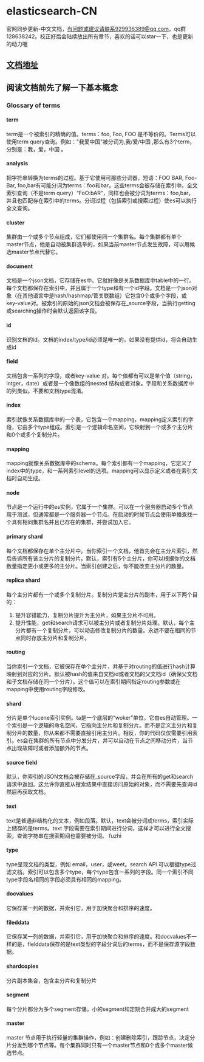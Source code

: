 # elasticsearch-CN
官网同步更新-中文文档，有问题或建议请联系929936389@qq.com，qq群128638242。校正好后会陆续放出所有章节，喜欢的话可以star一下，也是更新的动力喔
## [文档地址](https://github.com/13428282016/elasticsearch-CN/wiki/es-gettting-started)
## 阅读文档前先了解一下基本概念

### Glossary of terms

#### term
term是一个被索引的精确的值。terms：foo, Foo, FOO 是不等价的。Terms可以使用term query查询。例如："我爱中国"被分词为,我/爱/中国 ,那么有3个term，分别是：我，爱，中国 。

#### analysis

把字符串转换为terms的过程。基于它使用可那些分词器，短语：FOO BAR, Foo-Bar, foo,bar有可能分词为terms：foo和bar。这些terms会被存储在索引中。全文索引查询（不是term query）“FoO:bAR”，同样也会被分词为terms：foo,bar，并且也匹配存在索引中的terms。分词过程（包括索引或搜索过程）使es可以执行全文查询。


#### cluster

集群由一个或多个节点组成，它们都使用同一个集群名。每个集群都有单个master节点，他是自动被集群选举的，如果当前master节点发生故障，可以用候选master节点代替它。

#### document

文档是一个json文档，它存储在es中。它就好像是关系数据库中table中的一行。每个文档都保存在索引中，并且属于一个type和有一个id字段。文档是一个json对象（在其他语言中是hash/hashmap/管关联数组）它包含0个或多个字段，或key-value对。被索引的原始的json文档会被保存在_source字段，当执行getting或searching操作时会默认返回该字段。


#### id

识别文档的id。文档的index/type/id必须是唯一的，如果没有提供id，将会自动生成id

#### field

文档包含一系列的字段，或者key-value 对。每个值都有可以是单个值（string，intger，date）或者是一个像数组的nested 结构或者对象。字段和关系数据库中的列类似。不要和文档type混淆。


#### index

索引就像关系数据库中的一个表，它包含一个mapping，mapping定义索引的字段，它由多个type组成。索引是一个逻辑命名空间，它映射到一个或多个主分片和0个或多个复制分片。



#### mapping


mapping就像关系数据库中的schema。每个索引都有一个mapping，它定义了index中的type，和一系列索引level的选项。mapping可以显示定义或者在索引文档时自动生成。


#### node

节点是一个运行中的es实例，它属于一个集群。可以在一个服务器启动多个节点用于测试，但通常都是一个服务器一个节点。在启动的时候节点会使用单播查找一个具有相同集群名并且已存在的集群，并尝试加入它。


#### primary shard

每个文档都保存在单个主分片中。当你索引一个文档，他首先会在主分片索引，然后告诉所有该主分片的复制分片。默认，索引有5个主分片，你可以根据你的文档数量指定更小或更多的主分片。当索引创建之后，你不能改变主分片的数量。

#### replica shard

每个主分片都有一个或多个复制分片。复制分片是主分片的副本，用于以下两个目的：

1. 提升容错能力，复制分片提升为主分片，如果主分片不可用。 
2. 提升性能，get和search请求可以被主分片或者复制分片处理。默认，每个主分片都有一个复制分片，可以动态修改复制分片的数量。永远不要在相同的节点同时存放主分片和复制分片。


#### routing

当你索引一个文档，它被保存在单个主分片，并基于对routing的值进行hash计算映射到对应的分片。默认被hash的值来自文档id或者文档的父文档id（确保父文档和子文档存储在同一个分片）。这个值可以在索引期间指定routing参数或在mapping中使用routing字段修改。


#### shard

分片是单个lucene索引实例。ta是一个底层的“woker”单位，它由es自动管理。一个索引是一个逻辑的命名空间，它指向主分片和复制分片。而不是定义主分片和复制分片的数量，你从来都不需要直接引用主分片。相反，你的代码仅仅需要引用索引。es会在集群的所有节点中分发分片，并可以自动在节点之间移动分片，当节点出现故障时或者添加额外的节点。

#### source field

默认，你索引的JSON文档会被存储在_source字段，并会在所有的get和search请求中返回。这允许你直接从搜索结果中直接访问原始的对象，而不需要先查询id然后再获取文档。




#### text

text是普通非结构化的文本，例如段落。默认，text会被分词成terms，索引实际上储存的是terms。text 字段需要在索引期间进行分词，这样才可以进行全文搜索，查询字符串在搜索期间也需要被分词。
fuzhi
#### type

type呈现文档的类型，例如 email，user，或weet。search API 可以根据type过滤文档。索引可以包含多个type，每个type包含一系列的字段。同一个索引不同type字段名相同的字段必须具有相同的mapping。



#### docvalues

它保存某一列的数据，并索引它，用于加快聚合和排序的速度。

#### fileddata

它保存某一列的数据，并索引它，用于加快聚合和排序的速度。和docvalues不一样的是，fielddata保存的是text类型的字段分词后的terms，而不是保存源字段数据。



#### shardcopies

 分片副本集合，包含主分片和复制分片
 
 
#### segment

每个分片都分为多个segment存储。小的segment和定期合并成大的segment

#### master

master 节点用于执行轻量的集群操作，例如：创建删除索引，跟踪节点，决定分片分发到哪个节点等。每个集群同时只有一个master节点和0个或多个master候选节点。
